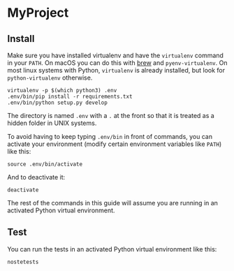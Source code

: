 # MyProject

## Install

Make sure you have installed virtualenv and have the `virtualenv` command in
your `PATH`. On macOS you can do this with [brew](https://brew.sh/) and
`pyenv-virtualenv`. On most linux systems with Python, `virtualenv` is already
installed, but look for `python-virtualenv` otherwise.

```
virtualenv -p $(which python3) .env
.env/bin/pip install -r requirements.txt
.env/bin/python setup.py develop
```

The directory is named `.env` with a `.` at the front so that it is treated as
a hidden folder in UNIX systems.

To avoid having to keep typing `.env/bin` in front of commands, you can
activate your environment (modify certain environment variables like `PATH`)
like this:

```
source .env/bin/activate
```

And to deactivate it:

```
deactivate
```

The rest of the commands in this guide will assume you are running in an
activated Python virtual environment.

## Test

You can run the tests in an activated Python virtual environment like this:

```
nostetests
```
